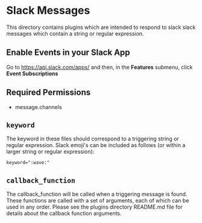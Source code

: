 # Slack Messages
This directory contains plugins which are intended to respond to slack slack messages which contain a string or regular expression.

## Enable Events in your Slack App
Go to https://api.slack.com/apps/ and then, in the **Features** submenu, click **Event Subscriptions**

## Required Permissions
* message.channels

## `keyword`
The keyword in these files should correspond to a triggering string or regular expression. Slack emoji's can be included as follows (or within a larger string or regular expression):

    keyword=":wave:"

## `callback_function`
The callback_function will be called when a triggering message is found. These functions are called with a set of arguments, each of which can be used in any order. Please see the plugins directory README.md file for details about the callback function arguments.